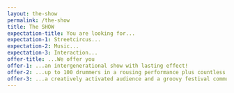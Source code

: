 ```yaml
---
layout: the-show
permalink: /the-show
title: The SHOW
expectation-title: You are looking for...
expectation-1: Streetcircus...
expectation-2: Music...
expectation-3: Interaction...
offer-title: ...We offer you
offer-1: ...an intergenerational show with lasting effect!
offer-2: ...up to 100 drummers in a rousing performance plus countless inspired spectators!
offer-3: ...a creatively activated audience and a groovy festival community!
---
```

